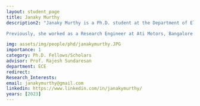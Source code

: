 ```yaml
---
layout: student_page
title: Janaky Murthy
description2: "Janaky Murthy is a Ph.D. student at the Department of Electrical and Communication Engineering, IISc Bangalore where she is advised by Prof. Rajesh Sundaresan. Her research interests broadly lie in the analysis of stochastic systems and more specifically in understanding non-uniqueness in interacting particle systems.  

Previously, she worked as a Research Engineer at Ati Motors, Bangalore where she worked on problems relating to route planning for an autonomous robot, SLAM, etc. Prior to that, she completed her M. Tech. (by Research) from the CSA Department, IISc Bangalore where she was supervised by Prof. Chandan Saha. She obtained her undergraduate degree in Computer Engineering from Government Engineering College, Rajkot."

img: assets/img/people/phd/janakymurthy.JPG
importance: 1
category: Ph.D. Fellows/Scholars 
advisor: Prof. Rajesh Sundaresan
department: ECE
redirect: 
Research_Interests:
email: janakymurthy@gmail.com
linkedin: https://www.linkedin.com/in/janakymurthy/
years: [2023]
---
```


